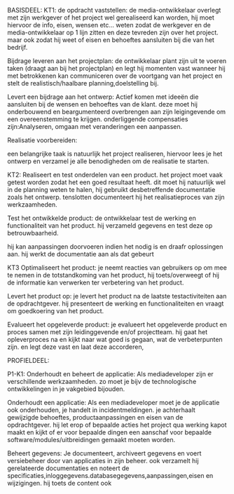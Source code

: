 BASISDEEL: KT1: 
de opdracht vaststellen: de media-ontwikkelaar overlegt met zijn werkgever of het project wel gerealiseerd kan worden, hij moet hiervoor de info, eisen, wensen etc... weten zodat de werkgever en de media-ontwikkelaar op 1 lijn zitten en deze tevreden zijn over het project. maar ook zodat hij weet of eisen en behoeftes aansluiten bij die van het bedrijf.

Bijdrage leveren aan het projectplan: de ontwikkelaar plant zijn uit te voeren taken (draagt aan bij het projectplan) en legt hij momenten vast wanneer hij met betrokkenen kan communiceren over de voortgang van het project en stelt de realistisch/haalbare planning,doelstelling bij.

Levert een bijdrage aan het ontwerp: Actief komen met ideeën die aansluiten bij de wensen en behoeftes van de klant. deze moet hij onderbouwend en beargumenteerd overbrengen aan zijn leigingevende om een overeenstemming te krijgen. onderliggende compensaties zijn:Analyseren, omgaan met veranderingen een aanpassen.

Realisatie voorbereiden:

een belangrijke taak is natuurlijk het project realiseren, hiervoor lees je het ontwerp en verzamel je alle benodigheden om de realisatie te starten.

KT2: Realiseert en test onderdelen van een product. het project moet vaak getest worden zodat het een goed resultaat heeft. dit moet hij natuurlijk wel in de planning weten te halen, hij gebruikt desbetreffende documentatie zoals het ontwerp. tenslotten documenteert hij het realisatieproces van zijn werkzaamheden.

Test het ontwikkelde product: de ontwikkelaar test de werking en functionaliteit van het product. hij verzameld gegevens en test deze op betrouwbaarheid.

hij kan aanpassingen doorvoeren indien het nodig is en draafr oplossingen aan. hij werkt de documentatie aan als dat gebeurt

KT3 Optimaliseert het product: je neemt reacties van gebruikers op om mee te nemen in de totstandkoming van het product, hij toets/overweegt of hij de informatie kan verwerken ter verbetering van het product.

Levert het product op: je levert het product na de laatste testactiviteiten aan de opdrachtgever. hij presenteert de werking en functionaliteiten en vraagt om goedkoering van het product.

Evalueert het opgeleverde product: je evalueert het opgeleverde product en proces samen met zijn leidinggevende en/of projectteam. hij gaat het opleverproces na en kijkt naar wat goed is gegaan, wat de verbeterpunten zijn. en legt deze vast en laat deze accorderen,

PROFIELDEEL:

P1-K1: Onderhoudt en beheert de applicatie: Als mediadeveloper zijn er verschillende werkzaamheden. zo moet je bijv de technologische ontwikkelingen in je vakgebied bijouden.

Onderhoudt een applicatie: Als een mediadeveloper moet je de applicatie ook onderhouden, je handelt in incidentmeldingen. je achterhaalt gewijzigde behoeftes, productaanpassingen en eisen van de opdrachtgever. hij let erop of bepaalde acties het project qua werking kapot maakt en kijkt of er voor bepaalde dingen een aanschaf voor bepaalde software/modules/uitbreidingen gemaakt moeten worden.

Beheert gegevens: Je documenteert, archiveert gegevens en voert versiebeheer door van applicaties in zijn beheer. ook verzamelt hij gerelateerde documentaties en noteert de specificaties,inloggegevens.databasegegevens,aanpassingen,eisen en wijzigingen. hij toets de content ook